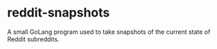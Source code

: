 # reddit-snapshots
A small GoLang program used to take snapshots of the current state of Reddit subreddits.

